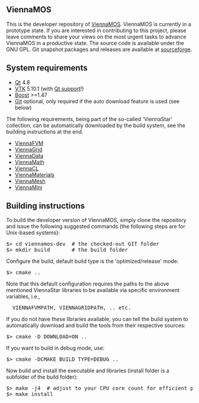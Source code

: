 ViennaMOS 
--------------------------

This is the developer repository of [ViennaMOS](http://viennamos.sourceforge.net/). 
ViennaMOS is currently in a prototype state. If you are interested in contributing
to this project, please leave comments to share your views on the most urgent tasks to
advance ViennaMOS in a productive state.
The source code is available under the GNU GPL.
Git snapshot packages and releases are available at [sourceforge](https://sourceforge.net/projects/viennamos/).


System requirements
--------------------------

* [Qt](http://qt-project.org/) 4.8
* [VTK](http://www.vtk.org/) 5.10.1 (with [Qt support](http://www.vtk.org/Wiki/VTK/Tutorials/QtSetup)!)
* [Boost](http://www.boost.org/) >=1.47
* [Git](http://git-scm.com/) optional, only required if the auto download feature is used (see below)

The following requirements, being part of the so-called 'ViennaStar' collection, 
can be automatically downloaded by the build system, see the building instructions at the end.

* [ViennaFVM](https://github.com/viennafvm/viennafvm-dev)
* [ViennaGrid](https://github.com/viennagrid/viennagrid-dev)
* [ViennaData](https://github.com/viennadata/viennadata-dev)
* [ViennaMath](https://github.com/viennamath/viennamath-dev)
* [ViennaCL](https://github.com/viennacl/viennacl-dev)
* [ViennaMaterials](https://github.com/viennamaterials/viennamaterials-dev)
* [ViennaMesh](https://github.com/viennamesh/viennamesh-dev)
* [ViennaMini](https://github.com/viennamini/viennamini-dev)


Building instructions 
--------------------------

To build the developer version of ViennaMOS, simply clone the repository and issue the following suggested commands (the following steps are for Unix-based systems):

<pre>
$> cd viennamos-dev  # the checked-out GIT folder 
$> mkdir build       # the build folder
</pre>

Configure the build, default build type is the 'optimized/release' mode:
<pre>
$> cmake ..  
</pre>

Note that this default configuration requires the paths to the above mentioned ViennaStar libraries 
to be available via specific environment variables, i.e., 
<pre>
  VIENNAFVMPATH, VIENNAGRIDPATH, .. etc.
</pre>

If you do not have these libraries available, you can tell the build system
to automatically download and build the tools from their respective sources:

<pre>
$> cmake -D DOWNLOAD=ON ..
</pre>

If you want to build in debug mode, use:
<pre>
$> cmake -DCMAKE_BUILD_TYPE=DEBUG ..  
</pre>

Now build and install the executable and libraries (install folder is a subfolder of the build folder):
<pre>
$> make -j4  # adjust to your CPU core count for efficient parallel building
$> make install
</pre>
